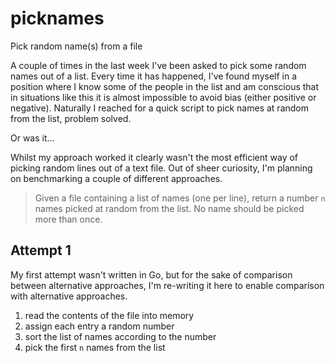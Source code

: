 # picknames
Pick random name(s) from a file

A couple of times in the last week I've been asked to pick some random names out of a list. Every time it has happened, I've found myself in a position where I know some of the people in the list and am conscious that in situations like this it is almost impossible to avoid bias (either positive or negative). Naturally I reached for a quick script to pick names at random from the list, problem solved.

Or was it...

Whilst my approach worked it clearly wasn't the most efficient way of picking random lines out of a text file. Out of sheer curiosity, I'm planning on benchmarking a couple of different approaches.

 > Given a file containing a list of names (one per line), return a number `n` names picked at random from the list. No name should be picked more than once.

## Attempt 1

My first attempt wasn't written in Go, but for the sake of comparison between alternative approaches, I'm re-writing it here to enable comparison with alternative approaches.

 1. read the contents of the file into memory
 2. assign each entry a random number
 3. sort the list of names according to the number
 4. pick the first `n` names from the list

